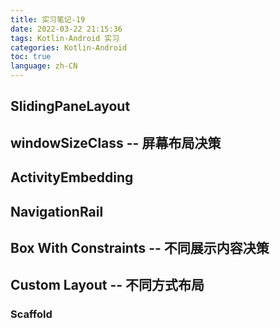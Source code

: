 ```yaml
---
title: 实习笔记-19
date: 2022-03-22 21:15:36
tags: Kotlin-Android 实习
categories: Kotlin-Android
toc: true
language: zh-CN
---
```


## SlidingPaneLayout
## windowSizeClass -- 屏幕布局决策
## ActivityEmbedding
## NavigationRail
## Box With Constraints -- 不同展示内容决策
## Custom Layout -- 不同方式布局


### Scaffold
